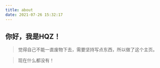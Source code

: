 ```yaml
---
title: about
date: 2021-07-26 15:32:17
---
```


## 你好，我是HQZ！

> 觉得自己不能一直废物下去，需要坚持写点东西，所以做了这个主页。

<div class="danger">

> 现在什么都没有！

</div>



